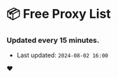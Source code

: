 # :package: Free Proxy List
### Updated every 15 minutes.

- Last updated: `2024-08-02 16:00`

:heart:
